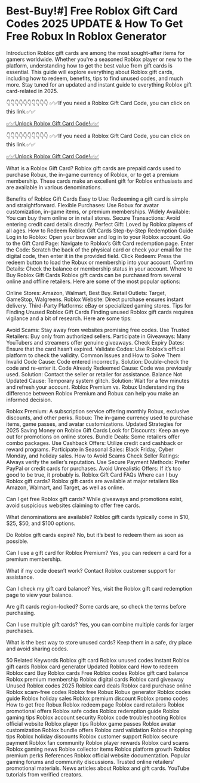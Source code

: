 # Best-Buy!#] Free Roblox Gift Card Codes 2025 UPDATE & How To Get Free Robux In Roblox Generator

Introduction Roblox gift cards are among the most sought-after items for gamers worldwide. Whether you're a seasoned Roblox player or new to the platform, understanding how to get the best value from gift cards is essential. This guide will explore everything about Roblox gift cards, including how to redeem, benefits, tips to find unused codes, and much more. Stay tuned for an updated and instant guide to everything Roblox gift card-related in 2025.

👇👇👇👇👇👇👇👇👇👇 ✅✅If you need a Roblox Gift Card Code, you can click on this link.✅✅

[✅✅Unlock Roblox Gift Card Code!✅✅
](https://appbitly.com/juAHj)

👇👇👇👇👇👇👇👇👇👇 ✅✅If you need a Roblox Gift Card Code, you can click on this link.✅✅

[✅✅Unlock Roblox Gift Card Code!✅✅
](https://appbitly.com/juAHj)

What is a Roblox Gift Card? Roblox gift cards are prepaid cards used to purchase Robux, the in-game currency of Roblox, or to get a premium membership. These cards make an excellent gift for Roblox enthusiasts and are available in various denominations.

Benefits of Roblox Gift Cards Easy to Use: Redeeming a gift card is simple and straightforward. Flexible Purchases: Use Robux for avatar customization, in-game items, or premium memberships. Widely Available: You can buy them online or in retail stores. Secure Transactions: Avoid entering credit card details directly. Perfect Gift: Loved by Roblox players of all ages. How to Redeem Roblox Gift Cards Step-by-Step Redemption Guide Log in to Roblox: Open your browser and log in to your Roblox account. Go to the Gift Card Page: Navigate to Roblox’s Gift Card redemption page. Enter the Code: Scratch the back of the physical card or check your email for the digital code, then enter it in the provided field. Click Redeem: Press the redeem button to load the Robux or membership into your account. Confirm Details: Check the balance or membership status in your account. Where to Buy Roblox Gift Cards Roblox gift cards can be purchased from several online and offline retailers. Here are some of the most popular options:

Online Stores: Amazon, Walmart, Best Buy. Retail Outlets: Target, GameStop, Walgreens. Roblox Website: Direct purchase ensures instant delivery. Third-Party Platforms: eBay or specialized gaming stores. Tips for Finding Unused Roblox Gift Cards Finding unused Roblox gift cards requires vigilance and a bit of research. Here are some tips:

Avoid Scams: Stay away from websites promising free codes. Use Trusted Retailers: Buy only from authorized sellers. Participate in Giveaways: Many YouTubers and streamers offer genuine giveaways. Check Expiry Dates: Ensure that the card hasn’t expired. Validate Codes: Use Roblox’s official platform to check the validity. Common Issues and How to Solve Them Invalid Code Cause: Code entered incorrectly. Solution: Double-check the code and re-enter it. Code Already Redeemed Cause: Code was previously used. Solution: Contact the seller or retailer for assistance. Balance Not Updated Cause: Temporary system glitch. Solution: Wait for a few minutes and refresh your account. Roblox Premium vs. Robux Understanding the difference between Roblox Premium and Robux can help you make an informed decision.

Roblox Premium: A subscription service offering monthly Robux, exclusive discounts, and other perks. Robux: The in-game currency used to purchase items, game passes, and avatar customizations. Updated Strategies for 2025 Saving Money on Roblox Gift Cards Look for Discounts: Keep an eye out for promotions on online stores. Bundle Deals: Some retailers offer combo packages. Use Cashback Offers: Utilize credit card cashback or reward programs. Participate in Seasonal Sales: Black Friday, Cyber Monday, and holiday sales. How to Avoid Scams Check Seller Ratings: Always verify the seller’s reputation. Use Secure Payment Methods: Prefer PayPal or credit cards for purchases. Avoid Unrealistic Offers: If it’s too good to be true, it probably is. Roblox Gift Card FAQs Where can I buy Roblox gift cards? Roblox gift cards are available at major retailers like Amazon, Walmart, and Target, as well as online.

Can I get free Roblox gift cards? While giveaways and promotions exist, avoid suspicious websites claiming to offer free cards.

What denominations are available? Roblox gift cards typically come in $10, $25, $50, and $100 options.

Do Roblox gift cards expire? No, but it’s best to redeem them as soon as possible.

Can I use a gift card for Roblox Premium? Yes, you can redeem a card for a premium membership.

What if my code doesn’t work? Contact Roblox customer support for assistance.

Can I check my gift card balance? Yes, visit the Roblox gift card redemption page to view your balance.

Are gift cards region-locked? Some cards are, so check the terms before purchasing.

Can I use multiple gift cards? Yes, you can combine multiple cards for larger purchases.

What is the best way to store unused cards? Keep them in a safe, dry place and avoid sharing codes.

50 Related Keywords Roblox gift card Roblox unused codes Instant Roblox gift cards Roblox card generator Updated Roblox card How to redeem Roblox card Buy Roblox cards Free Roblox codes Roblox gift card balance Roblox premium membership Roblox digital cards Roblox card giveaway Unused Roblox codes 2025 Roblox card deals Roblox card purchase online Roblox scam-free codes Roblox free Robux Robux generator Roblox codes guide Roblox holiday sales Roblox premium discount Roblox promo codes How to get free Robux Roblox redeem page Roblox card retailers Roblox promotional offers Roblox safe codes Roblox redemption guide Roblox gaming tips Roblox account security Roblox code troubleshooting Roblox official website Roblox player tips Roblox game passes Roblox avatar customization Roblox bundle offers Roblox card validation Roblox shopping tips Roblox holiday discounts Roblox customer support Roblox secure payment Roblox fan community Roblox player rewards Roblox card scams Roblox gaming news Roblox collector items Roblox platform growth Roblox premium perks References Roblox official website documentation. Popular gaming forums and community discussions. Trusted online retailers’ promotional materials. News articles about Roblox and gift cards. YouTube tutorials from verified creators.
